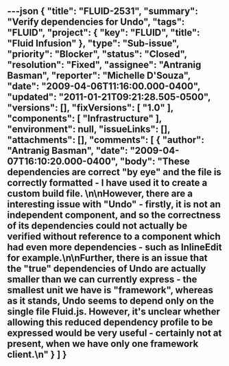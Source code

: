 ---json
{
  "title": "FLUID-2531",
  "summary": "Verify dependencies for Undo",
  "tags": "FLUID",
  "project": {
    "key": "FLUID",
    "title": "Fluid Infusion"
  },
  "type": "Sub-issue",
  "priority": "Blocker",
  "status": "Closed",
  "resolution": "Fixed",
  "assignee": "Antranig Basman",
  "reporter": "Michelle D'Souza",
  "date": "2009-04-06T11:16:00.000-0400",
  "updated": "2011-01-21T09:21:28.505-0500",
  "versions": [],
  "fixVersions": [
    "1.0"
  ],
  "components": [
    "Infrastructure"
  ],
  "environment": null,
  "issueLinks": [],
  "attachments": [],
  "comments": [
    {
      "author": "Antranig Basman",
      "date": "2009-04-07T16:10:20.000-0400",
      "body": "These dependencies are correct \"by eye\" and the file is correctly formatted - I have used it to create a custom build file.&#x20;\n\nHowever, there are a interesting issue with \"Undo\" - firstly, it is not an independent component, and so the correctness of its dependencies could not actually be verified without reference to a component which had even more dependencies - such as InlineEdit for example.\n\nFurther, there is an issue that the \"true\" dependencies of Undo are actually smaller than we can currently express - the smallest unit we have is \"framework\", whereas as it stands, Undo seems to depend only on the single file Fluid.js. However, it's unclear whether allowing this reduced dependency profile to be expressed would be very useful - certainly not at present, when we have only one framework client.\n"
    }
  ]
}
---

        